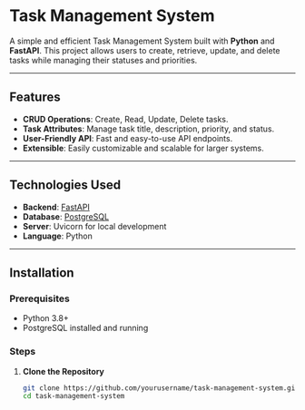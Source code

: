 # Task Management System

A simple and efficient Task Management System built with **Python** and **FastAPI**. This project allows users to create, retrieve, update, and delete tasks while managing their statuses and priorities.

---

## Features

- **CRUD Operations**: Create, Read, Update, Delete tasks.
- **Task Attributes**: Manage task title, description, priority, and status.
- **User-Friendly API**: Fast and easy-to-use API endpoints.
- **Extensible**: Easily customizable and scalable for larger systems.

---

## Technologies Used

- **Backend**: [FastAPI](https://fastapi.tiangolo.com/)
- **Database**: [PostgreSQL](https://www.postgresql.org/)
- **Server**: Uvicorn for local development
- **Language**: Python

---

## Installation

### Prerequisites

- Python 3.8+
- PostgreSQL installed and running

### Steps

1. **Clone the Repository**
   ```bash
   git clone https://github.com/yourusername/task-management-system.git
   cd task-management-system
